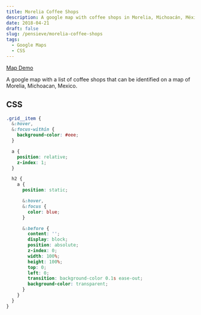```yaml
---
title: Morelia Coffee Shops
description: A google map with coffee shops in Morelia, Michoacán, México.
date: 2018-04-21
draft: false
slug: /pensieve/morelia-coffee-shops
tags:
  - Google Maps
  - CSS
---
```


[Map Demo](https://arthurvargas.dev/src/views/neighborhood-map-item/map/index.html)

A google map with a list of coffee shops that can be identified on a map of Morelia, Michoacan, Mexico.

## CSS

```css
.grid__item {
  &:hover,
  &:focus-within {
    background-color: #eee;
  }

  a {
    position: relative;
    z-index: 1;
  }

  h2 {
    a {
      position: static;

      &:hover,
      &:focus {
        color: blue;
      }

      &:before {
        content: '';
        display: block;
        position: absolute;
        z-index: 0;
        width: 100%;
        height: 100%;
        top: 0;
        left: 0;
        transition: background-color 0.1s ease-out;
        background-color: transparent;
      }
    }
  }
}
```
